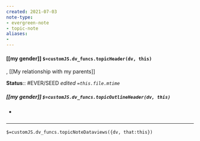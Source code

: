 ```yaml
---
created: 2021-07-03
note-type: 
- evergreen-note
- topic-note
aliases:
- 
---
```


#### [[my gender]] `$=customJS.dv_funcs.topicHeader(dv, this)`

, [[My relationship with my parents]]

**Status**:: #EVER/SEED
*edited `=this.file.mtime`*

##### [[my gender]] `$=customJS.dv_funcs.topicOutlineHeader(dv, this)`

- 


### <hr class="dataviews"/>
`$=customJS.dv_funcs.topicNoteDataviews({dv, that:this})`